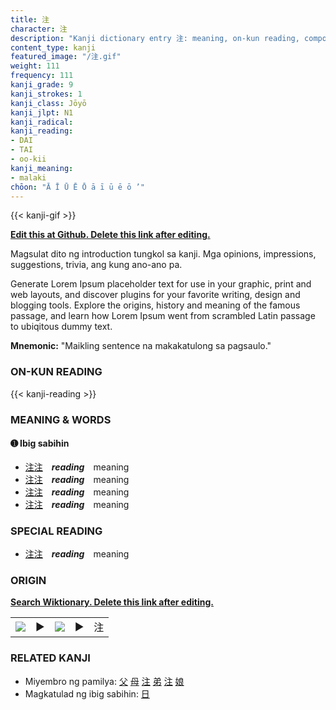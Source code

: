 ```yaml
---
title: 注
character: 注
description: "Kanji dictionary entry 注: meaning, on-kun reading, compounds, origin, related kanji"
content_type: kanji
featured_image: "/注.gif"
weight: 111
frequency: 111
kanji_grade: 9
kanji_strokes: 1
kanji_class: Jōyō
kanji_jlpt: N1
kanji_radical: 
kanji_reading: 
- DAI
- TAI
- oo-kii
kanji_meaning:
- malaki
chōon: "Ā Ī Ū Ē Ō ā ī ū ē ō ’"
---
```

[//]: # (Don't edit the line below. Kanji animated GIF code is automatically generated.)
{{< kanji-gif >}}

[//]: # (Edit below this line.)

**[Edit this at Github. Delete this link after editing.](https://github.com/tim0g/tim/tree/main/content/kanji/注/index.md)**

Magsulat dito ng introduction tungkol sa kanji. Mga opinions, impressions, suggestions, trivia, ang kung ano-ano pa.

Generate Lorem Ipsum placeholder text for use in your graphic, print and web layouts, and discover plugins for your favorite writing, design and blogging tools. Explore the origins, history and meaning of the famous passage, and learn how Lorem Ipsum went from scrambled Latin passage to ubiqitous dummy text.
 
**Mnemonic:** "Maikling sentence na makakatulong sa pagsaulo."

### ON-KUN READING

[//]: # (Don't edit the line below. ON-KUN READING code is automatically generated.)
{{< kanji-reading >}}

### MEANING & WORDS

#### ➊ **Ibig sabihin**
  - [注](../注)[注](../注)　***reading***　meaning
  - [注](../注)[注](../注)　***reading***　meaning
  - [注](../注)[注](../注)　***reading***　meaning
  - [注](../注)[注](../注)　***reading***　meaning

### SPECIAL READING
  - [注](../注)[注](../注)　***reading***　meaning

### ORIGIN

**[Search Wiktionary. Delete this link after editing.](https://wiktionary.org/wiki/注)**
<table class="kanji-table"><tr><td>
<img src="60px-注-bronze.svg.png">
</td><td>▶</td><td>
<img src="60px-注-oracle.svg.png">
</td><td>▶</td>
<td class="kanji-origin">注</td>
</tr></table>

### RELATED KANJI
- Miyembro ng pamilya: [父](../父) [母](../母) [注](../注) [弟](../弟) [注](../注) [娘](../娘)
- Magkatulad ng ibig sabihin: [日](../日)

